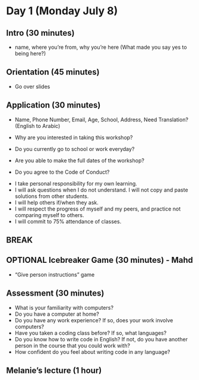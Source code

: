 # Day 1 (Monday July 8) 
## Intro (30 minutes)
- name, where you’re from, why you’re here (What made you say yes to being here?)

## Orientation (45 minutes)
- Go over slides

## Application (30 minutes) 
- Name, Phone Number, Email, Age, School, Address, Need Translation? (English to Arabic)  

- Why are you interested in taking this workshop?
- Do you currently go to school or work everyday? 
- Are you able to make the full dates of the workshop? 
- Do you agree to the Code of Conduct?
 * I take personal responsibility for my own learning.  
 * I will ask questions when I do not understand. I will not copy and paste solutions from other students. 
 * I will help others if/when they ask.
 * I will respect the progress of myself and my peers, and practice not comparing myself to others.
 * I will commit to 75% attendance of classes.

## BREAK

## OPTIONAL Icebreaker Game (30 minutes) - Mahd
- “Give person instructions” game 

## Assessment (30 minutes)
- What is your familiarity with computers?
- Do you have a computer at home?
- Do you have any work experience? If so, does your work involve computers? 
- Have you taken a coding class before? If so, what languages? 
- Do you know how to write code in English? If not, do you have another person in the course that you could work with?
- How confident do you feel about writing code in any language? 

## Melanie’s lecture (1 hour) 


